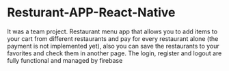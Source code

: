 # Resturant-APP-React-Native
It was a team project. Restaurant menu app that allows you to add items to your cart from different restaurants and pay for every restaurant alone (the payment is not implemented yet), also you can save the restaurants to your favorites and check them in another page. The login, register and logout are fully functional and managed by firebase
